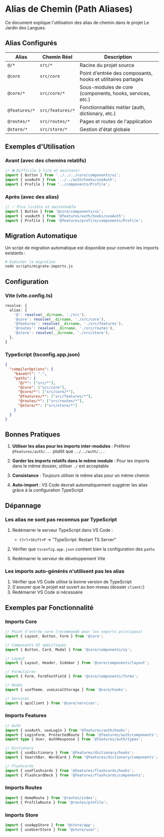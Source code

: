 # Alias de Chemin (Path Aliases)

Ce document explique l'utilisation des alias de chemin dans le projet Le Jardin des Langues.

## Alias Configurés

| Alias | Chemin Réel | Description |
|-------|-------------|-------------|
| `@/*` | `src/*` | Racine du projet source |
| `@core` | `src/core` | Point d'entrée des composants, hooks et utilitaires partagés |
| `@core/*` | `src/core/*` | Sous-modules de core (components, hooks, services, etc.) |
| `@features/*` | `src/features/*` | Fonctionnalités métier (auth, dictionary, etc.) |
| `@routes/*` | `src/routes/*` | Pages et routes de l'application |
| `@store/*` | `src/store/*` | Gestion d'état globale |

## Exemples d'Utilisation

### Avant (avec des chemins relatifs)
```typescript
// ❌ Difficile à lire et maintenir
import { Button } from '../../../core/components/ui';
import { useAuth } from '../../auth/hooks/useAuth';
import { Profile } from '../components/Profile';
```

### Après (avec des alias)
```typescript
// ✅ Plus lisible et maintenable
import { Button } from '@core/components/ui';
import { useAuth } from '@features/auth/hooks/useAuth';
import { Profile } from '@features/profile/components/Profile';
```

## Migration Automatique

Un script de migration automatique est disponible pour convertir les imports existants :

```bash
# Exécuter la migration
node scripts/migrate-imports.js
```

## Configuration

### Vite (vite.config.ts)
```typescript
resolve: {
  alias: {
    '@': resolve(__dirname, './src'),
    '@core': resolve(__dirname, './src/core'),
    '@features': resolve(__dirname, './src/features'),
    '@routes': resolve(__dirname, './src/routes'),
    '@store': resolve(__dirname, './src/store'),
  },
}
```

### TypeScript (tsconfig.app.json)
```json
{
  "compilerOptions": {
    "baseUrl": ".",
    "paths": {
      "@/*": ["src/*"],
      "@core": ["src/core"],
      "@core/*": ["src/core/*"],
      "@features/*": ["src/features/*"],
      "@routes/*": ["src/routes/*"],
      "@store/*": ["src/store/*"]
    }
  }
}
```

## Bonnes Pratiques

1. **Utiliser les alias pour les imports inter-modules** : Préférer `@features/auth/...` plutôt que `../../auth/...`

2. **Garder les imports relatifs dans le même module** : Pour les imports dans le même dossier, utiliser `./` est acceptable

3. **Consistance** : Toujours utiliser le même alias pour un même chemin

4. **Auto-import** : VS Code devrait automatiquement suggérer les alias grâce à la configuration TypeScript

## Dépannage

### Les alias ne sont pas reconnus par TypeScript

1. Redémarrer le serveur TypeScript dans VS Code :
   - `Ctrl+Shift+P` → "TypeScript: Restart TS Server"

2. Vérifier que `tsconfig.app.json` contient bien la configuration des `paths`

3. Redémarrer le serveur de développement Vite

### Les imports auto-générés n'utilisent pas les alias

1. Vérifier que VS Code utilise la bonne version de TypeScript
2. S'assurer que le projet est ouvert au bon niveau (dossier `client/`)
3. Redémarrer VS Code si nécessaire

## Exemples par Fonctionnalité

### Imports Core
```typescript
// Point d'entrée core (recommandé pour les exports principaux)
import { Layout, Button, Form } from '@core';

// Composants UI spécifiques
import { Button, Card, Modal } from '@core/components/ui';

// Layout
import { Layout, Header, Sidebar } from '@core/components/layout';

// Formulaires
import { Form, FormTextField } from '@core/components/forms';

// Hooks
import { useTheme, useLocalStorage } from '@core/hooks';

// Services
import { apiClient } from '@core/services';
```

### Imports Features
```typescript
// Auth
import { useAuth, useLogin } from '@features/auth/hooks';
import { LoginForm, ProtectedRoute } from '@features/auth/components';
import type { User, AuthResponse } from '@features/auth/types';

// Dictionary
import { useDictionary } from '@features/dictionary/hooks';
import { SearchBar, WordCard } from '@features/dictionary/components';

// Flashcards
import { useFlashcards } from '@features/flashcards/hooks';
import { FlashcardDeck } from '@features/flashcards/components';
```

### Imports Routes
```typescript
import { HomeRoute } from '@routes/index';
import { ProfileRoute } from '@routes/profile';
```

### Imports Store
```typescript
import { useAppStore } from '@store/app';
import { useUserStore } from '@store/user';
```
